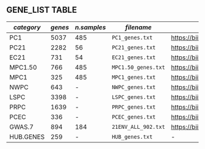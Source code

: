 ## GENE_LIST TABLE

|   *category* |   *genes* |   *n.samples* | *filename* | *GO* |
|--------------|-----------|---------------|-----------------------|----------------------------------------------|
|    PC1       |       5037 |          485 | `PC1_genes.txt`       |    https://biit.cs.ut.ee/gplink/l/a1Vms8NN1Qt     |
|    PC21      |      2282 |          56   | `PC21_genes.txt`       |  https://biit.cs.ut.ee/gplink/l/aE4GjfbM7SM       |
|    EC21      |      731 |            54  | `EC21_genes.txt`       |  https://biit.cs.ut.ee/gplink/l/anbQlinpYS8    |
|    MPC1.50   |      766 |            485 | `MPC1.50_genes.txt`     |  https://biit.cs.ut.ee/gplink/l/a1wc-JQTTRB  |
|    MPC1      |       325 |           485 | `MPC1_genes.txt`        |   https://biit.cs.ut.ee/gplink/l/axVfsBjvQSP |
|    NWPC      |      643 |              - | `NWPC_genes.txt`        | https://biit.cs.ut.ee/gplink/l/avGYmoEgFQn     |
|    LSPC      |       3398 |            - | `LSPC_genes.txt`        | https://biit.cs.ut.ee/gplink/l/adB14YkdzT1      |
|    PRPC      |       1639 |            - | `PRPC_genes.txt`        | https://biit.cs.ut.ee/gplink/l/a_GkOdhnGSu  |
|    PCEC      |      336|              -  | `PCEC_genes.txt`        |  https://biit.cs.ut.ee/gplink/l/arz3Bqn4US4 |
|   GWAS.7     |       894 |           184 | `21ENV_ALL_902.txt`     | https://biit.cs.ut.ee/gplink/l/arLetGrJnRp   |
|  HUB.GENES   |       259 |             - | `HUB_genes.txt`          |             -                                |